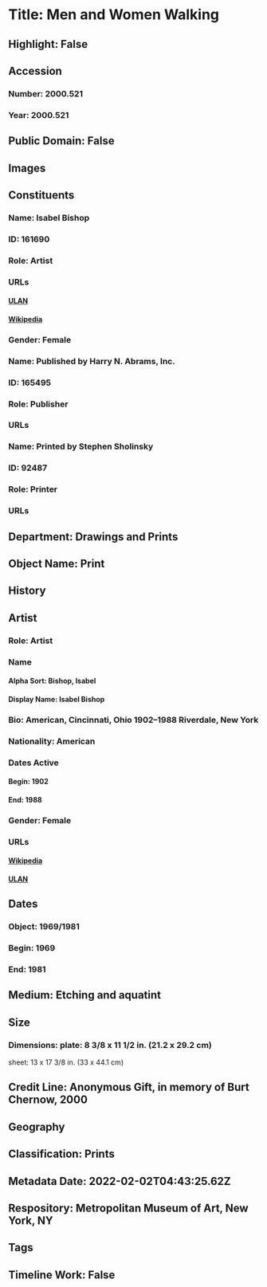 # Title: Men and Women Walking
## Highlight: False
## Accession
### Number: 2000.521
### Year: 2000.521
## Public Domain: False
## Images
## Constituents
### Name: Isabel Bishop
### ID: 161690
### Role: Artist
### URLs
#### [ULAN](http://vocab.getty.edu/page/ulan/500032484)
#### [Wikipedia](https://www.wikidata.org/wiki/Q6077568)
### Gender: Female
### Name: Published by Harry N. Abrams, Inc.
### ID: 165495
### Role: Publisher
### URLs
### Name: Printed by Stephen Sholinsky
### ID: 92487
### Role: Printer
### URLs
## Department: Drawings and Prints
## Object Name: Print
## History
## Artist
### Role: Artist
### Name
#### Alpha Sort: Bishop, Isabel
#### Display Name: Isabel Bishop
### Bio: American, Cincinnati, Ohio 1902–1988 Riverdale, New York
### Nationality: American
### Dates Active
#### Begin: 1902
#### End: 1988
### Gender: Female
### URLs
#### [Wikipedia](https://www.wikidata.org/wiki/Q6077568)
#### [ULAN](http://vocab.getty.edu/page/ulan/500032484)
## Dates
### Object: 1969/1981
### Begin: 1969
### End: 1981
## Medium: Etching and aquatint
## Size
### Dimensions: plate: 8 3/8 x 11 1/2 in. (21.2 x 29.2 cm)
sheet: 13 x 17 3/8 in. (33 x 44.1 cm)
## Credit Line: Anonymous Gift, in memory of Burt Chernow, 2000
## Geography
## Classification: Prints
## Metadata Date: 2022-02-02T04:43:25.62Z
## Respository: Metropolitan Museum of Art, New York, NY
## Tags
## Timeline Work: False